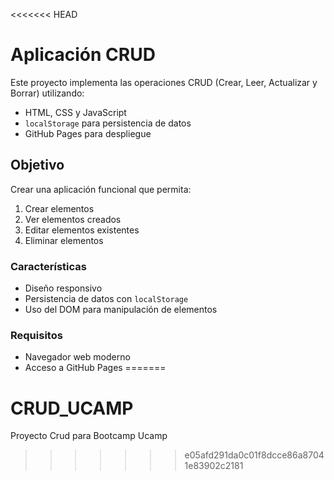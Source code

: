<<<<<<< HEAD
# Aplicación CRUD

Este proyecto implementa las operaciones CRUD (Crear, Leer, Actualizar y Borrar) utilizando:

- HTML, CSS y JavaScript
- `localStorage` para persistencia de datos
- GitHub Pages para despliegue

## Objetivo

Crear una aplicación funcional que permita:

1. Crear elementos
2. Ver elementos creados
3. Editar elementos existentes
4. Eliminar elementos

### Características

- Diseño responsivo
- Persistencia de datos con `localStorage`
- Uso del DOM para manipulación de elementos

### Requisitos

- Navegador web moderno
- Acceso a GitHub Pages
=======
# CRUD_UCAMP
Proyecto Crud para Bootcamp Ucamp
>>>>>>> e05afd291da0c01f8dcce86a87041e83902c2181
